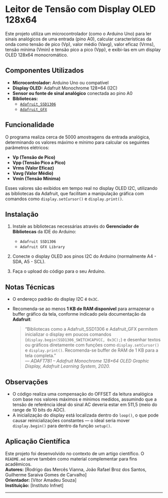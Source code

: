 # Leitor de Tensão com Display OLED 128x64

Este projeto utiliza um microcontrolador (como o Arduino Uno) para ler sinais analógicos de uma entrada (pino A0), calcular características da onda como tensão de pico (Vp), valor médio (Vavg), valor eficaz (Vrms), tensão mínima (Vmin) e tensão pico a pico (Vpp), e exibi-las em um display OLED 128x64 monocromático.

## Componentes Utilizados

- **Microcontrolador:** Arduino Uno ou compatível  
- **Display OLED:** Adafruit Monochrome 128×64 (I2C)  
- **Sensor ou fonte de sinal analógico** conectada ao pino A0  
- **Bibliotecas:**
  - [`Adafruit_SSD1306`](https://github.com/adafruit/Adafruit_SSD1306)
  - [`Adafruit_GFX`](https://github.com/adafruit/Adafruit-GFX-Library)

## Funcionalidade

O programa realiza cerca de 5000 amostragens da entrada analógica, determinando os valores máximo e mínimo para calcular os seguintes parâmetros elétricos:

- **Vp (Tensão de Pico)**
- **Vpp (Tensão Pico a Pico)**
- **Vrms (Valor Eficaz)**
- **Vavg (Valor Médio)**
- **Vmin (Tensão Mínima)**

Esses valores são exibidos em tempo real no display OLED I2C, utilizando as bibliotecas da Adafruit, que facilitam a manipulação gráfica com comandos como `display.setCursor()` e `display.print()`.

## Instalação

1. Instale as bibliotecas necessárias através do **Gerenciador de Bibliotecas** da IDE do Arduino:
   - `Adafruit SSD1306`
   - `Adafruit GFX Library`

2. Conecte o display OLED aos pinos I2C do Arduino (normalmente A4 - SDA, A5 - SCL).

3. Faça o upload do código para o seu Arduino.

## Notas Técnicas

- O endereço padrão do display I2C é `0x3C`.
- Recomenda-se ao menos **1 KB de RAM disponível** para armazenar o buffer gráfico da tela, conforme indicado pela documentação da **Adafruit**:

  > “Bibliotecas como a Adafruit_SSD1306 e Adafruit_GFX permitem inicializar o display em poucos comandos (`display.begin(SSD1306_SWITCHCAPVCC, 0x3C);`) e desenhar textos ou gráficos diretamente com funções como `display.setCursor()` e `display.print()`. Recomenda-se buffer de RAM de 1 KB para a tela completa.”  
  > — *ADAFT781 – Adafruit Monochrome 128×64 OLED Graphic Display, Adafruit Learning System, 2020.*

## Observações

- O código realiza uma compensação do OFFSET da leitura analógica com base nos valores máximos e mínimos medidos, assumindo que a tensão de referência ideal do sinal AC deveria estar em 511,5 (meio do range de 10 bits do ADC).
- A inicialização do display está localizada dentro do `loop()`, o que pode causar reinicializações constantes — o ideal seria mover `display.begin()` para dentro da função `setup()`.

## Aplicação Científica

Este projeto foi desenvolvido no contexto de um artigo científico. O `README.md` serve também como material complementar para fins acadêmicos.  
**Autores:** [Rodrigo das Mercês Vianna, João Rafael Broz dos Santos, Guilherme Saraiva Gomes de Carvalho]  
**Orientador:** [Vitor Amadeu Souza]  
**Instituição:** [Instituto Infnet]

---

